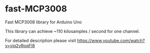 # fast-MCP3008
Fast MCP3008 library for Arduino Uno

This library can achieve ~110 kilosamples / second for one channel.

For detailed description please visit https://www.youtube.com/watch?v=yiq2vRoqFl8
